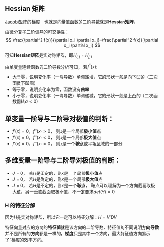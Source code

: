 ## Hessian 矩阵

[Jacobi矩阵](AI/ML/jacobi.md)的梯度，也就是向量值函数的二阶导数就是**Hessian矩阵**，

由微分算子二阶偏导的可交换性：
$$
\frac{\partial^2 f(x)}{\partial x_i \partial x_j}=\frac{\partial^2 f(x)}{\partial x_j \partial x_i}
$$

可知**Hessian矩阵**是实对称矩阵，即$H_{i,j}=H_{j,i}$

由单变量连续函数的二阶导数分析可知， 若$f^{''}(x)$:

- 大于零，说明变化率（一阶导数）单调递增，它的形状一般是向下凹的（二次函数下凹图）
- 等于零，说明变化率为零，函数没有**曲率**
- 小于零，说明变化率（一阶导数）单调递减，它的形状一般是上凸的（二次函数翻转$a<0$)


## 单变量一阶导与二阶导对极值的判断：
- $f'(x)=0， f''(x)>0$， 则$x$是一个局部**极小值**点
- $f'(x)=0， f''(x)<0$， 则$x$是一个局部**极大值**点
- $f'(x)=0， f''(x)=0$， 则$x$是一个**鞍点**或平坦区域的一部分

## 多维变量一阶导与二阶导对极值的判断：
- $J=0，$ 若$H$是正定的，则$x$是一个局部**极小值**点
- $J=0，$ 若$H$是负定的，则$x$是一个局部**极大值**点
- $J=0，$ 若$H$是不定的，则$x$是一个**鞍点**， 鞍点可以理解为一个方向截面取极大值，另一垂直截面取极小值，不一定要求$det(H)=0$

### H 的特征分解

因为$H$是实对称矩阵，所以它一定可以特征分解：$H=V'DV$

特征向量对应的方向的**特征值**就是该方向的二阶导数，特征值的不同说明**方向导数**并不是所有的**方向**都是一样的，**梯度**只是其中一个方向，最大特征值方向揭示了“梯度的效率方向。
